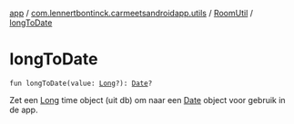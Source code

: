 [app](../../index.md) / [com.lennertbontinck.carmeetsandroidapp.utils](../index.md) / [RoomUtil](index.md) / [longToDate](./long-to-date.md)

# longToDate

`fun longToDate(value: `[`Long`](https://kotlinlang.org/api/latest/jvm/stdlib/kotlin/-long/index.html)`?): `[`Date`](http://docs.oracle.com/javase/6/docs/api/java/util/Date.html)`?`

Zet een [Long](https://kotlinlang.org/api/latest/jvm/stdlib/kotlin/-long/index.html) time object (uit db) om naar een [Date](http://docs.oracle.com/javase/6/docs/api/java/util/Date.html) object voor gebruik in de app.


